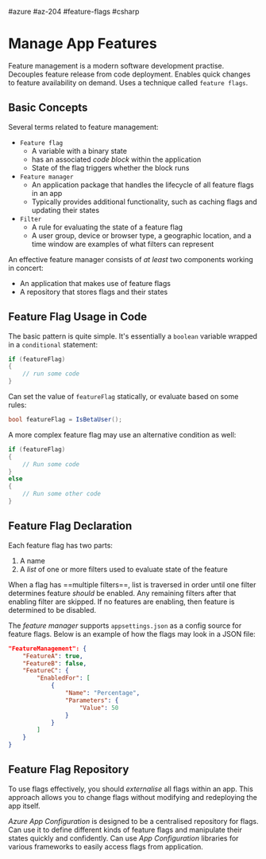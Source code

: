 #azure #az-204 #feature-flags #csharp

# Manage App Features
Feature management is a modern software development practise.
Decouples feature release from code deployment.
Enables quick changes to feature availability on demand.
Uses a technique called `feature flags`.

## Basic Concepts
Several terms related to feature management:
- `Feature flag`
	- A variable with a binary state
	- has an associated *code block* within the application
	- State of the flag triggers whether the block runs
- `Feature manager`
	- An application package that handles the lifecycle of all feature flags in an app
	- Typically provides additional functionality, such as caching flags and updating their states
- `Filter`
	- A rule for evaluating the state of a feature flag
	- A user group, device or browser type, a geographic location, and a time window are examples of what filters can represent

An effective feature manager consists of *at least* two components working in concert:
- An application that makes use of feature flags
- A repository that stores flags and their states

## Feature Flag Usage in Code
The basic pattern is quite simple.
It's essentially a `boolean` variable wrapped in a `conditional` statement:
```cs
if (featureFlag) 
{
	// run some code
}
```
Can set the value of `featureFlag` statically, or evaluate based on some rules:
```cs
bool featureFlag = IsBetaUser();
```
A more complex feature flag may use an alternative condition as well:
```cs
if (featureFlag) 
{
	// Run some code
}
else 
{
	// Run some other code
}
```

## Feature Flag Declaration
Each feature flag has two parts:
1. A name
2. A *list* of one or more filters used to evaluate state of the feature

When a flag has ==multiple filters==, list is traversed in order until one filter determines feature *should* be enabled.
Any remaining filters after that enabling filter are skipped.
If no features are enabling, then feature is determined to be disabled.

The *feature manager* supports `appsettings.json` as a config source for feature flags.
Below is an example of how the flags may look in a JSON file:
```json
"FeatureManagement": {
	"FeatureA": true,
	"FeatureB": false,
	"FeatureC": {
		"EnabledFor": [
			{
				"Name": "Percentage",
				"Parameters": {
					"Value": 50
				}
			}
		]
	}
}
```

## Feature Flag Repository
To use flags effectively, you should *externalise* all flags within an app.
This approach allows you to change flags without modifying and redeploying the app itself.

*Azure App Configuration* is designed to be a centralised repository for flags.
Can use it to define different kinds of feature flags and manipulate their states quickly and confidently.
Can use *App Configuration* libraries for various frameworks to easily access flags from application.